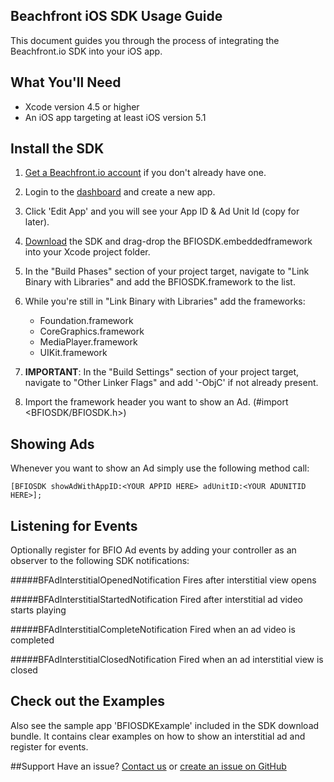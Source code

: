 ## Beachfront iOS SDK Usage Guide

This document guides you through the process of integrating the Beachfront.io SDK into your iOS app. 



## What You'll Need
* Xcode version 4.5 or higher
* An iOS app targeting at least iOS version 5.1


## Install the SDK

1. [Get a Beachfront.io account](http://beachfront.io/join) if you don't already have one.
2. Login to the [dashboard](http://beachfront.io/) and create a new app.
3. Click 'Edit App' and you will see your App ID & Ad Unit Id (copy for later).
3. [Download](https://github.com/beachfront/beachfront-io-ios-sdk) the SDK and drag-drop the BFIOSDK.embeddedframework into your Xcode project folder.
4. In the "Build Phases" section of your project target, navigate to "Link Binary with Libraries" and add the BFIOSDK.framework to the list.
5. While you're still in "Link Binary with Libraries" add the frameworks:
	* Foundation.framework
	* CoreGraphics.framework
	* MediaPlayer.framework
	* UIKit.framework
6. **IMPORTANT**: In the "Build Settings" section of your project target, navigate to "Other Linker Flags" and add '-ObjC' if not already present.
  
7. Import the framework header you want to show an Ad. (#import <BFIOSDK/BFIOSDK.h>)



## Showing Ads

Whenever you want to show an Ad simply use the following method call:    

```
[BFIOSDK showAdWithAppID:<YOUR APPID HERE> adUnitID:<YOUR ADUNITID HERE>];
```

    
    
## Listening for Events
Optionally register for BFIO Ad events by adding your controller as an observer to the following SDK notifications:


#####BFAdInterstitialOpenedNotification
	Fires after interstitial view opens

#####BFAdInterstitialStartedNotification
	Fired after interstitial ad video starts playing

#####BFAdInterstitialCompleteNotification
    Fired when an ad video is completed

#####BFAdInterstitialClosedNotification
	Fired when an ad interstitial view is closed




## Check out the Examples

Also see the sample app 'BFIOSDKExample' included in the SDK download bundle. It contains clear examples on how to show an interstitial ad and register for events. 


##Support 
Have an issue? [Contact us](mailto:eric@beachfrontmedia.com) or [create an issue on GitHub](https://github.com/beachfront/beachfront-io-ios-sdk/issues)